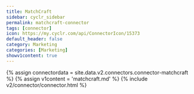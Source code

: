 ```yaml
---
title: MatchCraft
sidebar: cyclr_sidebar
permalink: matchcraft-connector
tags: [connector]
icon: https://my.cyclr.com/api/ConnectorIcon/15373
default_header: false
category: Marketing
categories: [Marketing]
showv1content: true
---
```

{% assign connectordata = site.data.v2.connectors.connector-matchcraft %}
{% assign v1content = 'matchcraft.md' %}
{% include v2/connector/connector.html %}	